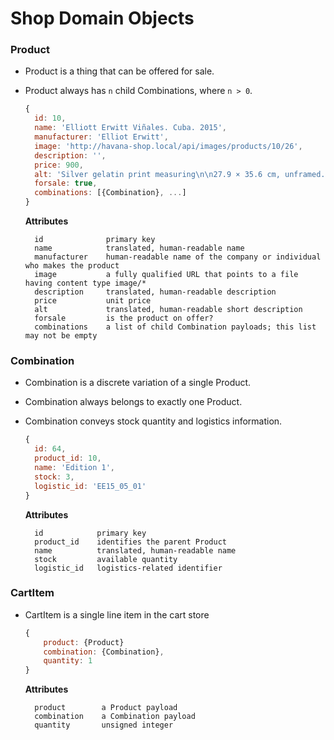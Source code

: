 # Shop Domain Objects

### Product

- Product is a thing that can be offered for sale.
- Product always has `n` child Combinations, where `n > 0`.

    ```javascript
    {
      id: 10,
      name: 'Elliott Erwitt Viñales. Cuba. 2015',
      manufacturer: 'Elliot Erwitt',
      image: 'http://havana-shop.local/api/images/products/10/26',
      description: '',
      price: 900,
      alt: 'Silver gelatin print measuring\n\n27.9 × 35.6 cm, unframed.\n\nPrinted under the direct supervision of the artist.\n\nOne of a signed, limited edition of 10.',
      forsale: true,
      combinations: [{Combination}, ...]
    }
    ```

    **Attributes**

        id              primary key
        name            translated, human-readable name
        manufacturer    human-readable name of the company or individual who makes the product
        image           a fully qualified URL that points to a file having content type image/*
        description     translated, human-readable description
        price           unit price
        alt             translated, human-readable short description
        forsale         is the product on offer?
        combinations    a list of child Combination payloads; this list may not be empty
        

### Combination

- Combination is a discrete variation of a single Product.
- Combination always belongs to exactly one Product.
- Combination conveys stock quantity and logistics information.

    ```javascript
    {
      id: 64,
      product_id: 10,
      name: 'Edition 1',
      stock: 3,
      logistic_id: 'EE15_05_01'
    }
    ```

    **Attributes**

        id            primary key
        product_id    identifies the parent Product
        name          translated, human-readable name
        stock         available quantity
        logistic_id   logistics-related identifier

### CartItem

- CartItem is a single line item in the cart store

    ```javascript
    {
        product: {Product}
        combination: {Combination},
        quantity: 1
    }
    ```

    **Attributes**

        product        a Product payload
        combination    a Combination payload
        quantity       unsigned integer
        
